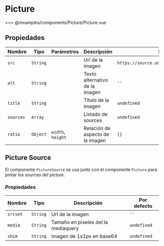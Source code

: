 # Picture

<Preview>
  <template slot="demo">
    <components-Picture-Picture />
  </template>

  <<< @/examples/components/Picture/Picture.vue
</Preview>

## Propiedades

| Nombre    | Tipo     | Parámetros        | Descripción                      | Por defecto                                    |
|-----------|----------|-------------------|----------------------------------|------------------------------------------------|
| `src`     | `String` |                   | Url de la imagen                 | `https://source.unsplash.com/random/1920x1080` |
| `alt`     | `String` |                   | Texto alternativo de la imagen   | `''`                                           |
| `title`   | `String` |                   | Título de la imagen              | `undefined`                                    |
| `sources` | `Array`  |                   | Listado de sources               | `undefined`                                    |
| `ratio`   | `Object` | `width`, `height` | Relación de aspecto de la imagen | `{}`                                           |

## Picture Source

El componente `PictureSource` se usa junto con el componente `Picture` para pintar los sources del picture.

### Propiedades

| Nombre   | Tipo     | Descripción                         | Por defecto |
|----------|----------|-------------------------------------|-------------|
| `srcset` | `String` | Url de la imagen                    | `''`        |
| `media`  | `String` | Tamaño en pixeles del la mediaquery | `undefined` |
| `shim`   | `String` | Imagen de 1x1px en base64           | `undefined` |




